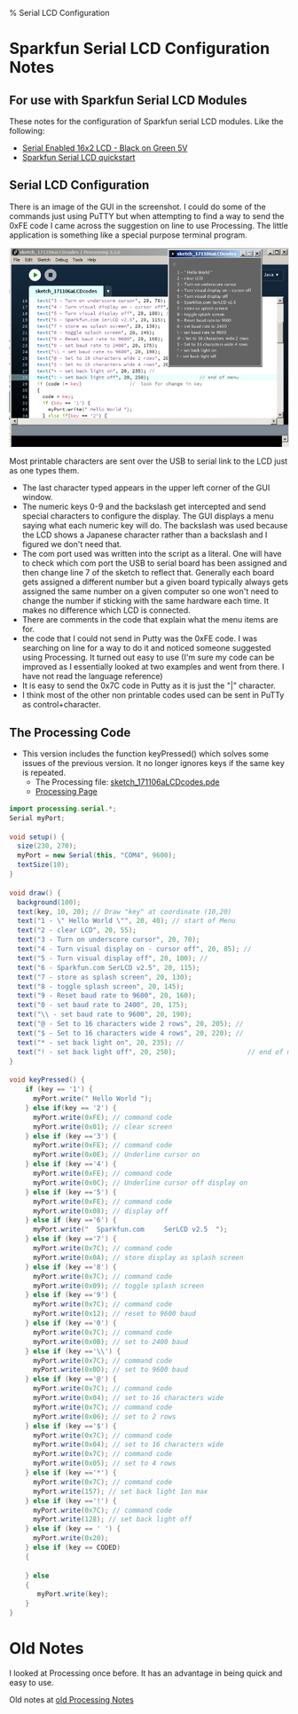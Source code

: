 % Serial LCD Configuration

<!---
use pandoc -s --toc -t html5 -c ../../pandocbd.css LCDconf.md -o LCDconf.html
-->

# Sparkfun Serial LCD Configuration Notes

## For use with Sparkfun Serial LCD Modules

These notes for the configuration of Sparkfun serial LCD modules. Like the following:

* [Serial Enabled 16x2 LCD - Black on Green 5V](https://www.sparkfun.com/products/9393)
* [Sparkfun Serial LCD quickstart](https://www.sparkfun.com/tutorials/246)

## Serial LCD Configuration

There is an image of the GUI in the screenshot.  I could do some of the commands just using PuTTY 
but when attempting to find a way to send the 0xFE code I came across the suggestion on line to use Processing. 
The little application is something like a special purpose terminal program. 
 
![](LCDcodes.png)

Most printable characters are sent over the USB to serial link to the LCD just as one types them. 

* The last character typed appears in the upper left corner of the GUI window.
* The numeric keys 0-9 and the backslash get intercepted and send special characters to configure the display. 
The GUI displays a menu saying what each numeric key will do. The backslash was used because the LCD shows a 
Japanese character rather than a backslash and I figured we don't need that.​
* The com port used was written into the script as a literal. One will have to check which com port the USB to 
serial board has been assigned and then change line 7 of the sketch to reflect that. Generally each board gets 
assigned a different number but a given board typically always gets assigned the same number on a given computer 
so one won't need to change the number if sticking with the same hardware each time. It makes no difference 
which LCD is connected.
* ​There are comments in the code that explain what the menu items are for.
* ​the code that I could not send in Putty was the 0xFE code. I was searching on line for a way to do it 
  and noticed someone suggested using Processing. It turned out easy to use 
  (I'm sure my code can be improved as I essentially looked at two examples and went from there. 
  I have not read the language reference)
* It is easy to send the 0x7C code in Putty as it is just the "|" character.
* I think most of the other non printable codes used can be sent in PuTTy as control+character.

## The Processing Code

* This version includes the function keyPressed() which solves some issues of the previous version. It no 
longer ignores keys if the same key is repeated.
    * The Processing file: [sketch_171106aLCDcodes.pde](sketch_171106aLCDcodes.pde)
	* [Processing Page](https://processing.org/)

~~~~java
import processing.serial.*;
Serial myPort; 

void setup() {
  size(230, 270);
  myPort = new Serial(this, "COM4", 9600);
  textSize(10);
}

void draw() {
  background(100);
  text(key, 10, 20); // Draw "key" at coordinate (10,20)
  text("1 - \" Hello World \"", 20, 40); // start of Menu
  text("2 - clear LCD", 20, 55);
  text("3 - Turn on underscore cursor", 20, 70); 
  text("4 - Turn visual display on - cursor off", 20, 85); //
  text("5 - Turn visual display off", 20, 100); //
  text("6 - Sparkfun.com SerLCD v2.5", 20, 115);
  text("7 - store as splash screen", 20, 130);
  text("8 - toggle splash screen", 20, 145);
  text("9 - Reset baud rate to 9600", 20, 160);
  text("0 - set baud rate to 2400", 20, 175);
  text("\\ - set baud rate to 9600", 20, 190); 
  text("@ - Set to 16 characters wide 2 rows", 20, 205); // 
  text("$ - Set to 16 characters wide 4 rows", 20, 220); //
  text("* - set back light on", 20, 235); //
  text("! - set back light off", 20, 250);                  // end of menu
}

void keyPressed() {
    if (key == '1') {
      myPort.write(" Hello World ");
    } else if(key == '2') {
      myPort.write(0xFE); // command code
      myPort.write(0x01); // clear screen
    } else if (key =='3') {
      myPort.write(0xFE); // command code
      myPort.write(0x0E); // Underline cursor on
    } else if (key =='4') {
      myPort.write(0xFE); // command code
      myPort.write(0x0C); // Underline cursor off display on
    } else if (key =='5') {
      myPort.write(0xFE); // command code
      myPort.write(0x08); // display off
    } else if (key =='6') {
      myPort.write("  Sparkfun.com     SerLCD v2.5  ");
    } else if (key =='7') {
      myPort.write(0x7C); // command code
      myPort.write(0x0A); // store display as splash screen
    } else if (key =='8') {
      myPort.write(0x7C); // command code
      myPort.write(0x09); // toggle splash screen
    } else if (key =='9') {
      myPort.write(0x7C); // command code
      myPort.write(0x12); // reset to 9600 baud
    } else if (key =='0') {
      myPort.write(0x7C); // command code
      myPort.write(0x0B); // set to 2400 baud
    } else if (key =='\\') {
      myPort.write(0x7C); // command code
      myPort.write(0x0D); // set to 9600 baud
    } else if (key =='@') {
      myPort.write(0x7C); // command code
      myPort.write(0x04); // set to 16 characters wide  
      myPort.write(0x7C); // command code
      myPort.write(0x06); // set to 2 rows 
    } else if (key =='$') {
      myPort.write(0x7C); // command code
      myPort.write(0x04); // set to 16 characters wide  
      myPort.write(0x7C); // command code
      myPort.write(0x05); // set to 4 rows 
    } else if (key =='*') {
      myPort.write(0x7C); // command code
      myPort.write(157); // set back light 1on max
    } else if (key =='!') {
      myPort.write(0x7C); // command code
      myPort.write(128); // set back light off
    } else if (key == ' ') {
      myPort.write(0x20);
    } else if (key == CODED) 
    {
          
    } else
    {
       myPort.write(key);
    }
}
~~~~
 
# Old Notes

I looked at Processing once before. It has an advantage in being quick and easy to use.

Old notes at [old Processing Notes](../../Processing/ProcessingComputerLanguage.html)
  